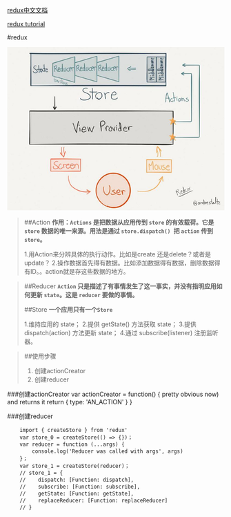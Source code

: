 [redux中文文档](http://camsong.github.io/redux-in-chinese/index.html)

[redux tutorial](https://github.com/react-guide/redux-tutorial-cn)

#redux

![](./img/redux.jpg)

>##Action
> **作用：`Actions` 是把数据从应用传到 `store` 的有效载荷。它是 `store` 数据的唯一来源。用法是通过 `store.dispatch() `把 `action` 传到 `store`。**
> 
> 1.用Action来分辨具体的执行动作。比如是create 还是delete？或者是update？
> 2.操作数据首先得有数据。比如添加数据得有数据，删除数据得有ID。。action就是存这些数据的地方。

>##Reducer
> **`Action` 只是描述了有事情发生了这一事实，并没有指明应用如何更新 `state`。这是 `reducer` 要做的事情。**
>
>##Store
> **一个应用只有一个`Store`**
> 
> 1.维持应用的 state；
> 2.提供 getState() 方法获取 state；
> 3.提供 dispatch(action) 方法更新 state；
> 4.通过 subscribe(listener) 注册监听器。




>##使用步骤
> 1. 创建actionCreator
> 2. 创建reducer






###创建actionCreator
        var actionCreator = function() {
            pretty obvious now) and returns it
            return {
                type: 'AN_ACTION'
            }
        }

###创建reducer

        import { createStore } from 'redux'
        var store_0 = createStore(() => {})；
        var reducer = function (...args) {
            console.log('Reducer was called with args', args)
        }；
        var store_1 = createStore(reducer)；
        // store_1 = { 
        //    dispatch: [Function: dispatch],
        //    subscribe: [Function: subscribe],
        //    getState: [Function: getState],
        //    replaceReducer: [Function: replaceReducer] 
        // }
